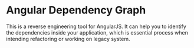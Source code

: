 Angular Dependency Graph
========================

This is a reverse engineering tool for AngularJS. It can help you to identify the dependencies inside your application, which is essential process when intending refactoring or working on legacy system.
